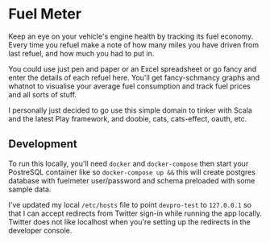 Fuel Meter
===

Keep an eye on your vehicle's engine health by tracking its fuel economy. Every time you refuel make a note of how many miles you have driven from last refuel, and how much you had to put in.

You could use just pen and paper or an Excel spreadsheet or go fancy and enter the details of each refuel here. You'll get fancy-schmancy graphs and whatnot to visualise your average fuel consumption and track fuel prices and all sorts of stuff.

I personally just decided to go use this simple domain to tinker with Scala and the latest Play framework, and doobie, cats, cats-effect, oauth, etc.

## Development

To run this locally, you'll need `docker` and `docker-compose` then start your PostreSQL container like so `docker-compose up &&`
this will create postgres database with fuelmeter user/password and schema preloaded with some sample data.

I've updated my local `/etc/hosts` file to point `devpro-test` to `127.0.0.1` so that I can accept redirects from Twitter sign-in while running the app locally. Twitter does not like localhost when you're setting up the redirects in the developer console.

